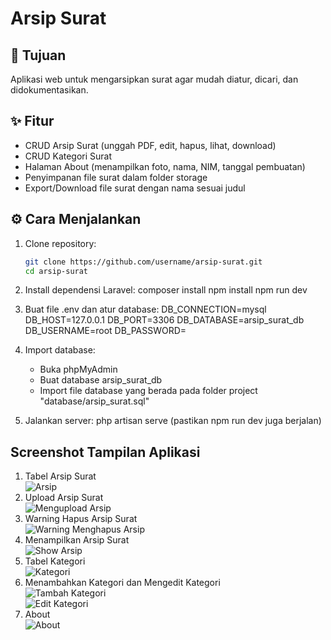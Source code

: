 # Arsip Surat

## 🎯 Tujuan
Aplikasi web untuk mengarsipkan surat agar mudah diatur, dicari, dan didokumentasikan.

## ✨ Fitur
- CRUD Arsip Surat (unggah PDF, edit, hapus, lihat, download)
- CRUD Kategori Surat
- Halaman About (menampilkan foto, nama, NIM, tanggal pembuatan)
- Penyimpanan file surat dalam folder storage
- Export/Download file surat dengan nama sesuai judul

## ⚙️ Cara Menjalankan
1. Clone repository:
   ```bash
   git clone https://github.com/username/arsip-surat.git
   cd arsip-surat

2. Install dependensi Laravel:
   composer install
   npm install 
   npm run dev

3. Buat file .env dan atur database:
   DB_CONNECTION=mysql
   DB_HOST=127.0.0.1
   DB_PORT=3306
   DB_DATABASE=arsip_surat_db
   DB_USERNAME=root
   DB_PASSWORD=

4. Import database:
   - Buka phpMyAdmin
   - Buat database arsip_surat_db
   - Import file database yang berada pada folder project "database/arsip_surat.sql"

5. Jalankan server:
   php artisan serve (pastikan npm run dev juga berjalan)

## Screenshot Tampilan Aplikasi
1. Tabel Arsip Surat<br>
![Arsip](images\foto_Arsip.png)<br>
2. Upload Arsip Surat<br>
![Mengupload Arsip](images\foto_Upload_Arsip.png)<br>
3. Warning Hapus Arsip Surat<br>
![Warning Menghapus Arsip](images\foto_Warning_Hapus.png)<br>
4. Menampilkan Arsip Surat<br>
![Show Arsip](images\foto_Show_Arsip.png)<br>
5. Tabel Kategori<br>
![Kategori](images\foto_Kategori.png)<br>
6. Menambahkan Kategori dan Mengedit Kategori<br>
![Tambah Kategori](images\foto_Tambah_Kategori.png)<br>
![Edit Kategori](images\foto_Edit_Kategori.png)<br>
7. About<br>
![About](images\foto_About.png)
